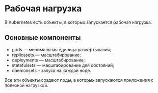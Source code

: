 # Рабочая нагрузка
В Kubernetes есть объекты, в которых запускается рабочая нагрузка.

## Основные компоненты
- pods — минимальная единица развертывания;
- replicasets — масштабирование;
- deployments — масштабирование;
- statefulsets — масштабирование для состояний;
- daemonsets - запуск на каждой ноде. 

Все эти объекты создают поды, в которых запускаются приложения с полезной нагрузкой.

